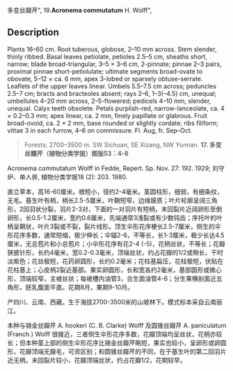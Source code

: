 多变丝瓣芹",
19.**Acronema commutatum** H. Wolff",

## Description
Plants 16–60 cm. Root tuberous, globose, 2–10 mm across. Stem slender, thinly ribbed. Basal leaves petiolate, petioles 2.5–5 cm, sheaths short, narrow; blade broad-triangular, 3–5 × 3–6 cm, 2-pinnate; pinnae 2–3 pairs, proximal pinnae short-petiolulate; ultimate segments broad-ovate to obovate, 5–12 × ca. 6 mm, apex 3-lobed or sparsely obtuse-serrate. Leaflets of the upper leaves linear. Umbels 5.5–7.5 cm across; peduncles 2.5–7 cm; bracts and bracteoles absent; rays 2–6, 1–3(–4.5) cm, unequal; umbellules 4–20 mm across, 2–5-flowered; pedicels 4–10 mm, slender, unequal. Calyx teeth obsolete. Petals purplish-red, narrow-lanceolate, ca. 4 × 0.2–0.3 mm; apex linear, ca. 2 mm, finely papillate or glabrous. Fruit broad-ovoid, ca. 2 × 2 mm, base rounded or slightly cordate; ribs filiform; vittae 3 in each furrow, 4–6 on commissure. Fl. Aug, fr. Sep–Oct.

> Forests; 2700–3500 m. SW Sichuan, SE Xizang, NW Yunnan.
**17. 多变丝瓣芹（植物分类学报）图版53：4-8**

Acronema commutatum Wolff in Fedde, Repert. Sp. Nov. 27: 192. 1929; 刘守炉、单人骅, 植物分类学报18 (2): 203. 1980.

直立草本，高16-60厘米。根短小，径约2-4毫米。茎圆柱形，细弱，有细条纹，无毛。基生叶有柄，柄长2.5-5厘米，叶鞘短窄，边缘膜质；叶片轮廓呈阔三角形，2回羽状分裂，羽片2-3对，下面的一对羽片有短柄，末回裂片近阔卵形至倒卵形，长0.5-1.2厘米，宽约0.6厘米，先端通常3浅裂或有少数钝齿；序托叶的叶柄呈鞘状，叶片3裂或不裂，裂片线形。顶生伞形花序梗长2.5-7厘米，侧生的伞形花序多数，通常短缩，极少伸长；伞辐2-6，不等长，长1-3厘米，极少长达4.5厘米，无总苞片和小总苞片；小伞形花序有花2-4 (-5)，花柄丝状，不等长；花瓣狭披针形，长约4毫米，宽0.2-0.3毫米，顶端丝状，约占花瓣的1/2或稍长，干时淡紫色；花丝极短，花药卵圆形，长约0.2毫米；花柱基扁压，花柱极短，伏贴在花柱基上；心皮柄2裂近基部。果实卵圆形，长和宽各约2毫米，基部圆形或微心形，顶端较窄，主棱丝状；每棱槽内油管3，合生面油管4-6；分生果横剖面近五角形，胚乳腹面平直。花期8月，果期9-10月。

产四川、云南、西藏。生于海拔2700-3500米的山坡林下。模式标本采自云南丽江。

本种与锡金丝瓣芹 A. hookeri (C. B. Clarke) Wolff 及圆锥丝瓣芹 A. paniculatum (Franch.) Wolff 很接近，三者侧生伞形花序多数，花瓣顶端均呈丝状，花柄亦较长；但本种茎上部的侧生伞形花序比锡金丝瓣芹略短，果实也较小，呈卵形或卵圆形，花瓣顶端无腺毛，可资区别；和圆锥丝瓣芹的不同，在于基生叶的第二回羽片近无柄，末回裂片较小，花瓣顶端丝状，约占花瓣1/2，花期较早。

